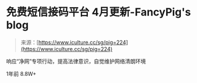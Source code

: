 <!--yml
category: 社会工程
date: 2022-11-10 10:30:46
-->

# 免费短信接码平台 4月更新-FancyPig's blog

> 来源：[https://www.iculture.cc/sg/pig=224](https://www.iculture.cc/sg/pig=224)

响应“净网”专项行动，提高法律意识，自觉维护网络清朗环境

<item>1年前</item> <item class="pull-right">8.8W+</item>